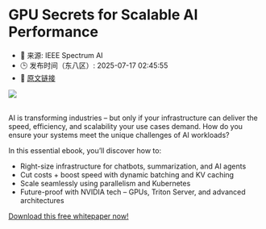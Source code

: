 # GPU Secrets for Scalable AI Performance
- 📅 来源: IEEE Spectrum AI
- 🕒 发布时间（东八区）: 2025-07-17 02:45:55
- 🔗 [原文链接](https://content.knowledgehub.wiley.com/unlock-the-full-potential-of-ai-with-optimized-inference-infrastructure/)

<img src="https://spectrum.ieee.org/media-library/abstract-black-rectangular-shape-with-intersecting-diagonal-lines-creating-geometric-patterns.png?id=61236200&amp;width=980" /><br /><br /><p>AI is transforming industries – but only if your infrastructure can deliver the speed, efficiency, and scalability your use cases demand. How do you ensure your systems meet the unique challenges of AI workloads?</p><p>In this essential ebook, you’ll discover how to:</p><ul><li>Right-size infrastructure for chatbots, summarization, and AI agents</li><li>Cut costs + boost speed with dynamic batching and KV caching</li><li>Scale seamlessly using parallelism and Kubernetes</li><li>Future-proof with NVIDIA tech – GPUs, Triton Server, and advanced architectures</li></ul><div><span><a href="https://content.knowledgehub.wiley.com/unlock-the-full-potential-of-ai-with-optimized-inference-infrastructure/" target="_blank">Download this free whitepaper now!</a></span></div>